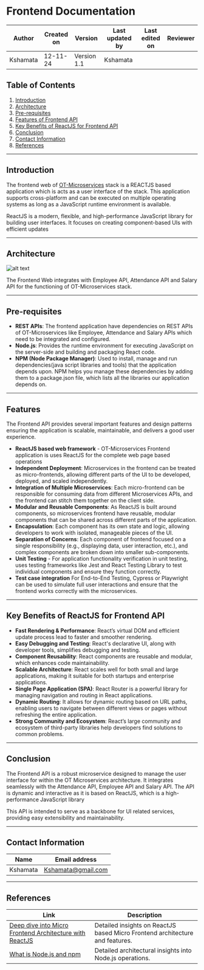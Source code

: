 # Frontend Documentation

| **Author**            | **Created on** | **Version** | **Last updated by**       | **Last edited on** | **Reviewer**      |
|-----------------------|----------------|-------------|----------------------------|---------------------|-------------------|
| Kshamata      | 12-11-24       | Version 1.1  | Kshamata           |          |     |

## Table of Contents
1. [Introduction](#introduction)
2. [Architecture](#architecture)
3. [Pre-requisites](#pre-requisites)
4. [Features of Frontend API](#features)
5. [Key Benefits of ReactJS for Frontend API](#key-benefits-of-reactjs-for-frontend-api)
10. [Conclusion](#conclusion)
11. [Contact Information](#contact-information)
12. [References](#references)


---



## Introduction

The frontend web of [OT-Microservices](https://github.com/OT-MICROSERVICES) stack is a REACTJS based application which is acts as a user interface of the stack. This application supports cross-platform and can be executed on multiple operating systems as long as a JavaScript runtime environment is available. 

ReactJS is a modern, flexible, and high-performance JavaScript library for building user interfaces. It focuses on creating component-based UIs with efficient updates

---

## Architecture

![alt text](image.png)

The Frontend Web integrates with Employee API, Attendance API and Salary API for the functioning of OT-Microservices stack. 

---

## Pre-requisites

- **REST APIs**: The frontend application have dependencies on REST APIs of OT-Microservices like Employee, Attendance and Salary APIs which need to be integrated and configured.
- **Node.js**: Provides the runtime environment for executing JavaScript on the server-side and building and packaging React code.
- **NPM (Node Package Manager)**: Used to install, manage and run dependencies(java script libraries and tools) that the application depends upon.
NPM helps you manage these dependencies by adding them to a package.json file, which lists all the libraries our application depends on.

---

## Features

The Frontend API provides several important features and design patterns ensuring the application is scalable, maintainable, and delivers a good user experience. 

- **ReactJS based web framework** - OT-Microservices Frontend application is uses ReactJS for the complete web page based operations
- **Independent Deployment**: Microservices in the frontend can be treated as micro-frontends, allowing different parts of the UI to be developed, deployed, and scaled independently.
- **Integration of Multiple Microservices**: Each micro-frontend can be responsible for consuming data from different Microservices APIs, and the frontend can stitch them together on the client side.
- **Modular and Reusable Components**: As ReactJS is built around components, so microservices frontend have reusable, modular components that can be shared across different parts of the application.
- **Encapsulation**: Each component has its own state and logic, allowing developers to work with isolated, manageable pieces of the UI.
- **Separation of Concerns**: Each component of frontend focused on a single responsibility (e.g., displaying data, user interaction, etc.), and complex components are broken down into smaller sub-components.
- **Unit Testing** - For application functionality verification in unit testing, uses testing frameworks like Jest and React Testing Library to test individual components and ensure they function correctly.
- **Test case integration** For End-to-End Testing, Cypress or Playwright can be used to simulate full user interactions and ensure that the frontend works correctly with the microservices.

---

## Key Benefits of ReactJS for Frontend API

- **Fast Rendering & Performance**: React’s virtual DOM and efficient update process lead to faster and smoother rendering.
- **Easy Debugging and Testing**: React's declarative UI, along with developer tools, simplifies debugging and testing.
- **Component Reusability**: React components are reusable and modular, which enhances code maintainability.
- **Scalable Architecture**: React scales well for both small and large applications, making it suitable for both startups and enterprise applications.
- **Single Page Application (SPA)**: React Router is a powerful library for managing navigation and routing in React applications.
- **Dynamic Routing**: It allows for dynamic routing based on URL paths, enabling users to navigate between different views or pages without refreshing the entire application.
- **Strong Community and Ecosystem**: React’s large community and ecosystem of third-party libraries help developers find solutions to common problems.

---

## Conclusion

The Frontend API is a robust microservice designed to manage the user interface for within the OT Microservices architecture. It integrates seamlessly with the Attendance API, Employee API and Salary API. The API is dynamic and interactive as it is based on ReactJS, which is a high-performance JavaScript library

This API is intended to serve as a backbone for UI related services, providing easy extensibility and maintainability. 

---

## Contact Information

| **Name**            | **Email address**                  |
|---------------------|------------------------------------|
| Kshamata    | Kshamata@gmail.com        |

---

## References

| Link                                                                                                          | Description                                               |
|---------------------------------------------------------------------------------------------------------------|-----------------------------------------------------------|
| [Deep dive into Micro Frontend Architecture with ReactJS](https://medium.com/@isuruariyarathna2k00/a-deep-dive-into-micro-frontend-architecture-with-react-js-264ca6edca6b/what-is-redis-and-how-does-it-work-cfe2853eb9a9) | Detailed insights on ReactJS based Micro Frontend architecture and features.               |
| [What is Node.js and npm]()                                              | Detailed architectural insights into Node.js operations.    |

